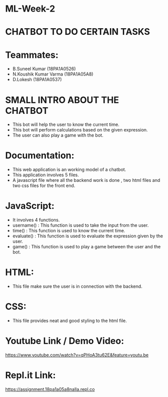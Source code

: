 # ML-Week-2

# CHATBOT TO DO CERTAIN TASKS

# Teammates:

- B.Suneel Kumar (18PA1A0526)
- N.Koushik Kumar Varma (18PA1A05A8)
- D.Lokesh (18PA1A0537)

# SMALL INTRO ABOUT THE CHATBOT

- This bot will help the user to know the current time.
- This bot will perform calculations based on the given expression.
- The user can also play a game with the bot.

# Documentation:

- This web application is an working model of a chatbot.
- This application involves 5 files.
- A javascript file where all the backend work is done , two html files and two css files for the front end.

# JavaScript: 

- It involves 4 functions.
- username() : This function is used to take the input from the user.
- time() : This function is used to know the current time.
- evaluate() : This function is used to evaluate the expression given by the user.
- game() : This function is used to play a game between the user and the bot.

# HTML:

- This file make sure the user is in connection with the backend.

# CSS:
- This file provides neat and good styling to the html file.

# Youtube Link / Demo Video:  
https://www.youtube.com/watch?v=qPHoA3tu62E&feature=youtu.be

# Repl.it Link: 
https://assignment.18pa1a05a8nalla.repl.co

